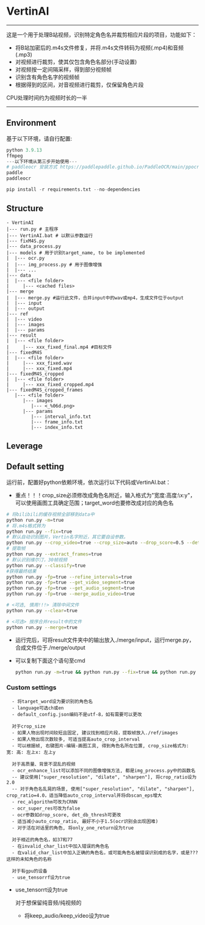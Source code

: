 # VertinAI

---

这是一个用于处理B站视频，识别特定角色名并裁剪相应片段的项目，功能如下：

- 将B站加密后的.m4s文件修复，并将.m4s文件转码为视频(.mp4)和音频(.mp3)
- 对视频进行裁剪，使其仅包含角色名部分(手动设置)
- 对视频按一定间隔采样，得到部分视频帧
- 识别含有角色名字的视频帧
- 根据得到的区间，对音视频进行裁剪，仅保留角色片段

CPU处理时间约为视频时长的一半

---

## Environment

基于以下环境，请自行配置:

```python
python 3.9.13
ffmpeg
---以下环境从第三步开始使用---
# paddleocr 安装方式 https://paddlepaddle.github.io/PaddleOCR/main/ppocr/installation.html#2-paddlepaddle-20
paddle
paddleocr

pip install -r requirements.txt --no-dependencies

```

## Structure

```
- VertinAI
|--- run.py # 主程序
|--- VertinAI.bat # 以默认参数运行
|--- fixM4S.py
|--- data_process.py
|--- models # 用于识别target_name, to be implemented
|  |--- ocr.py
|  |--- img_process.py # 用于图像增强
|  |--- ...
|--- data
|  |--- <file folder>
|     |--- <cached files>
|--- merge
|  |--- merge.py #运行此文件，合并input中的wav或mp4，生成文件位于output
|  |--- input
|  |--- output
|--- ref
|  |--- video
|  |--- images
|  |--- params
|--- result
|  |--- <file folder>
|     |--- xxx_fixed_final.mp4 #目标文件
|--- fixedM4S
|  |--- <file folder>
|     |--- xxx_fixed.wav
|     |--- xxx_fixed.mp4
|--- fixedM4S_cropped
|  |--- <file folder>
|     |--- xxx_fixed_cropped.mp4
|--- fixedM4S_cropped_frames
   |--- <file folder>
      |--- images
         |--- <_%06d.png>
      |--- params
         |--- interval_info.txt
         |--- frame_info.txt
         |--- index_info.txt
```



## Leverage

## Default setting

运行前，配置好python依赖环境，依次运行以下代码或VertinAI.bat：

- 重点！！！crop_size必须修改成角色名附近，输入格式为"宽度:高度:\x:y"，可以使用画图工具确定范围；target_word也要修改成对应的角色名

```bash
# 将bilibili的缓存视频全部移到data中
python run.py -m=true
# 将.m4s格式转为
python run.py --fix=true
# 默认自动识别图片，Vertin名字附近，其它要自设参数。
python run.py --crop_video=true --crop_size=auto --drop_score=0.5 --det_db_thresh=0.3 --det_db_unclip_ratio=1.5 --det_db_box_thresh=0.6 --ocr_enhance_list=["grayscale","enhance","sharpen"]
# 提取帧
python run.py --extract_frames=true
# 默认识别维尔汀，30帧视频
python run.py --classify=true
#获得最终结果
python run.py -fp=true --refine_intervals=true
python run.py -fp=true --get_video_segment=true
python run.py -fp=true --get_audio_segment=true
python run.py -fp=true --merge_audio_video=true

# <可选, 慎用!!!> 清除中间文件
python run.py --clear=true

# <可选> 按序合并result中的文件
python run.py --merge=true
```

- 运行完后，可将result文件夹中的输出放入./merge/input，运行merge.py，合成文件位于./merge/output

- 可以复制下面这个语句至cmd

  ```bash
  python run.py -m=true && python run.py --fix=true && python run.py --crop_video=true --crop_size=auto --drop_score=0.5 --det_db_thresh=0.3 --det_db_unclip_ratio=1.5 --det_db_box_thresh=0.6 --ocr_enhance_list=["grayscale","enhance","sharpen"] --crop_ratio=4.0 && python run.py --extract_frames=true && python run.py --classify=true && python run.py -fp=true --refine_intervals=true && python run.py -fp=true --get_video_segment=true && python run.py -fp=true --get_audio_segment=true && python run.py -fp=true --merge_audio_video=true
  ```

### Custom settings

```
  - 将target_word设为要识别的角色名
  - language可选ch或en
  - default_config.json编码不是utf-8，如有需要可以更改
  
  对于crop_size
  - 如果人物出现时间较短且固定, 建议找到相应片段，提取帧放入./ref/images
  - 如果人物出现次数较多, 可适当提高auto_crop_interval
  - 可以根据帧, 右键图片-编辑-画图工具, 得到角色名所在位置, crop_size格式为: 宽: 高: 左上x: 左上y
  
  对于高质量、背景不混乱的视频
  - ocr_enhance_list可以添加不同的图像增强方法, 都是img_process.py中的函数名
  -- 建议使用["super_resolution", "dilate", "sharpen"], 将crop_ratio设为2.0
  -- 对于角色名乱晃的场景, 使用["super_resolution", "dilate", "sharpen"], crop_ratio=4.0，适当降低auto_crop_interval并将dbscan_eps增大
  - rec_algorithm可改为CRNN
  - ocr_super_res可改为false
  - ocr参数如drop_score, det_db_thresh可更改
  - 适当减小auto_crop_ratio, 最好不小于1.5(ocr识别会出现困难)
  - 对于活在对话里的角色, 将only_one_return设为true
  
  对于相近的角色名，如37和77
  - 在invalid_char_list中加入错误的角色名
  - 在valid_char_list中加入正确的角色名，或可能角色名被错误识别成的名字，或是???这样的未知角色的名称
  
  对于有gpu的设备
  - use_tensorrf设为true
```
- use_tensorrt设为true
  
  对于想保留纯音频/纯视频的
  - 将keep_audio/keep_video设为true
  ```
  
  
  ```

